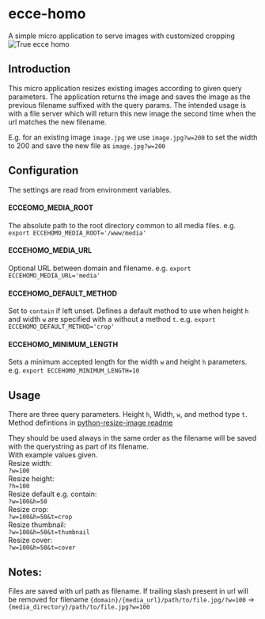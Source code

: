 # ecce-homo
A simple micro application to serve images with customized cropping
![True ecce homo](http://ep00.epimg.net/cultura/imagenes/2012/08/23/actualidad/1345709139_149007_1345712998_noticia_normal.jpg)

## Introduction
This micro application resizes existing images according to given query parameters.
The application returns the image and saves the image as the previous filename suffixed with the query params.
The intended usage is with a file server which will return this new image the second time when the url matches the new filename.

E.g. for an existing image `image.jpg` we use `image.jpg?w=200` to set the width to 200 and save the new file as `image.jpg?w=200`

## Configuration
The settings are read from environment variables.
#### ECCEOMO_MEDIA_ROOT
The absolute path to the root directory common to all media files.
e.g. `export ECCEHOMO_MEDIA_ROOT='/www/media'`
#### ECCEHOMO_MEDIA_URL
Optional URL between domain and filename.
e.g. `export ECCEHOMO_MEDIA_URL='media'`
#### ECCEHOMO_DEFAULT_METHOD
Set to `contain` if left unset. Defines a default method to use when height `h` and width `w` are specified with a without a method `t`.
e.g. `export ECCEHOMO_DEFAULT_METHOD='crop'`
#### ECCEHOMO_MINIMUM_LENGTH
Sets a minimum accepted length for the width `w` and height `h` parameters.
e.g. `export ECCEHOMO_MINIMUM_LENGTH=10`
## Usage
There are three query parameters. Height `h`, Width, `w`, and method type `t`.  Method defintions in [python-resize-image readme]('https://github.com/charlesthk/python-resize-image')

They should be used always in the same order as the filename will be saved with the querystring as part of its filename.   
With example values given.  
Resize width:  
`?w=100`  
Resize height:  
`?h=100`  
Resize default e.g. contain:  
`?w=100&h=50`  
Resize crop:  
`?w=100&h=50&t=crop`  
Resize thumbnail:  
`?w=100&h=50&t=thumbnail`  
Resize cover:  
`?w=100&h=50&t=cover`  
## Notes: ##
Files are saved with url path as filename.
If trailing slash present in url will be removed for filename
`{domain}/{media_url}/path/to/file.jpg/?w=100` -> `{media_directory}/path/to/file.jpg?w=100`



